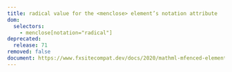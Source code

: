 ```yaml
---
title: radical value for the <menclose> element’s notation attribute
dom:
  selectors:
    - menclose[notation="radical"]
deprecated:
  release: 71
removed: false
document: https://www.fxsitecompat.dev/docs/2020/mathml-mfenced-element-has-been-removed/
---
```

